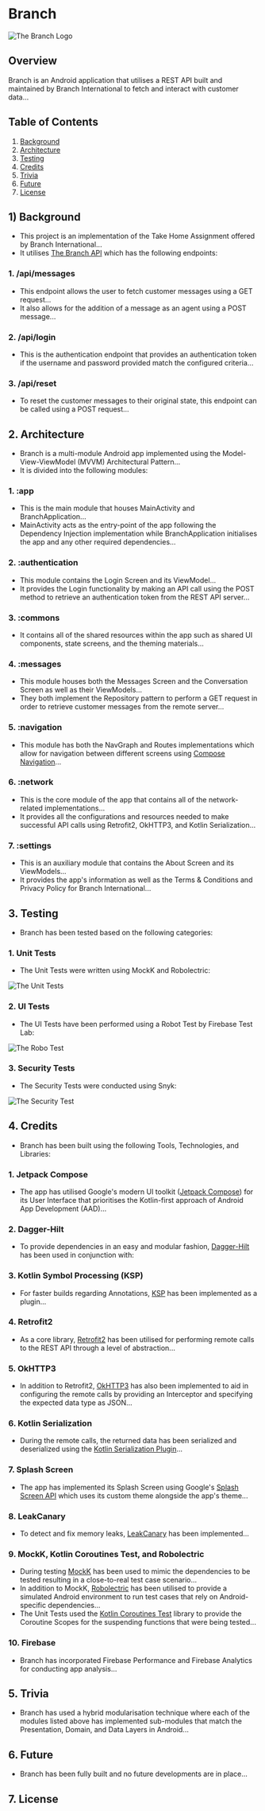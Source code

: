 # Branch

![The Branch Logo](https://github.com/emmanuelmuturia/Branch/assets/55001497/4f47e342-82aa-4425-ab95-6426aeb1b9f0)


## Overview
Branch is an Android application that utilises a REST API built and maintained by Branch International to fetch and interact with customer data...

## Table of Contents

1. [Background](#Background)
2. [Architecture](#Architecture)
3. [Testing](#Testing)
4. [Credits](#Credits)
5. [Trivia](#Trivia)
6. [Future](#Future)
7. [License](#License)

## 1) Background
- This project is an implementation of the Take Home Assignment offered by Branch International...
- It utilises [The Branch API](https://android-messaging.branch.co/) which has the following endpoints:

### 1. /api/messages
- This endpoint allows the user to fetch customer messages using a GET request...
- It also allows for the addition of a message as an agent using a POST message...

### 2. /api/login
- This is the authentication endpoint that provides an authentication token if the username and password provided match the configured criteria...

### 3. /api/reset
- To reset the customer messages to their original state, this endpoint can be called using a POST request...

## 2. Architecture
- Branch is a multi-module Android app implemented using the Model-View-ViewModel (MVVM) Architectural Pattern...
- It is divided into the following modules:

### 1. :app
- This is the main module that houses MainActivity and BranchApplication...
- MainActivity acts as the entry-point of the app following the Dependency Injection implementation while BranchApplication initialises the app and any other required dependencies...

### 2. :authentication
- This module contains the Login Screen and its ViewModel...
- It provides the Login functionality by making an API call using the POST method to retrieve an authentication token from the REST API server...

### 3. :commons
- It contains all of the shared resources within the app such as shared UI components, state screens, and the theming materials...

### 4. :messages
- This module houses both the Messages Screen and the Conversation Screen as well as their ViewModels...
- They both implement the Repository pattern to perform a GET request in order to retrieve customer messages from the remote server...

### 5. :navigation
- This module has both the NavGraph and Routes implementations which allow for navigation between different screens using [Compose Navigation](https://developer.android.com/jetpack/compose/navigation)...

### 6. :network
- This is the core module of the app that contains all of the network-related implementations...
- It provides all the configurations and resources needed to make successful API calls using Retrofit2, OkHTTP3, and Kotlin Serialization...

### 7. :settings
- This is an auxiliary module that contains the About Screen and its ViewModels...
- It provides the app's information as well as the Terms & Conditions and Privacy Policy for Branch International...

## 3. Testing
- Branch has been tested based on the following categories:

### 1. Unit Tests
- The Unit Tests were written using MockK and Robolectric:

![The Unit Tests](https://github.com/emmanuelmuturia/Branch/assets/55001497/a2433afd-2e9f-4f45-b97e-5ccbac38e0b8)


### 2. UI Tests
- The UI Tests have been performed using a Robot Test by Firebase Test Lab:

![The Robo Test](https://github.com/emmanuelmuturia/Branch/assets/55001497/ecb85b7d-ff64-406b-9d48-2fc93824d3eb)


### 3. Security Tests
- The Security Tests were conducted using Snyk:

![The Security Test](https://github.com/emmanuelmuturia/Branch/assets/55001497/40d86620-fb4c-4200-8769-15e3f17b5f22)


## 4. Credits
- Branch has been built using the following Tools, Technologies, and Libraries:

### 1. Jetpack Compose
- The app has utilised Google's modern UI toolkit ([Jetpack Compose]()) for its User Interface that prioritises the Kotlin-first approach of Android App Development (AAD)...

### 2. Dagger-Hilt
- To provide dependencies in an easy and modular fashion, [Dagger-Hilt]() has been used in conjunction with:

### 3. Kotlin Symbol Processing (KSP)
- For faster builds regarding Annotations, [KSP]() has been implemented as a plugin...

### 4. Retrofit2
- As a core library, [Retrofit2]() has been utilised for performing remote calls to the REST API through a level of abstraction...

### 5. OkHTTP3
- In addition to Retrofit2, [OkHTTP3]() has also been implemented to aid in configuring the remote calls by providing an Interceptor and specifying the expected data type as JSON...

### 6. Kotlin Serialization
- During the remote calls, the returned data has been serialized and deserialized using the [Kotlin Serialization Plugin]()...

### 7. Splash Screen
- The app has implemented its Splash Screen using Google's [Splash Screen API]() which uses its custom theme alongside the app's theme...

### 8. LeakCanary
- To detect and fix memory leaks, [LeakCanary]() has been implemented...

### 9. MockK, Kotlin Coroutines Test, and Robolectric
- During testing [MockK]() has been used to mimic the dependencies to be tested resulting in a close-to-real test case scenario...
- In addition to MockK, [Robolectric]() has been utilised to provide a simulated Android environment to run test cases that rely on Android-specific dependencies...
- The Unit Tests used the [Kotlin Coroutines Test]() library to provide the Coroutine Scopes for the suspending functions that were being tested...

### 10. Firebase
- Branch has incorporated Firebase Performance and Firebase Analytics for conducting app analysis...

## 5. Trivia
- Branch has used a hybrid modularisation technique where each of the modules listed above has implemented sub-modules that match the Presentation, Domain, and Data Layers in Android...

## 6. Future
- Branch has been fully built and no future developments are in place...

## 7. License
